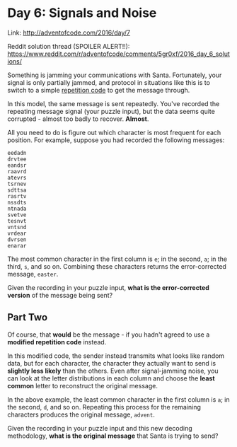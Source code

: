 # Day 6: Signals and Noise
Link: http://adventofcode.com/2016/day/7

Reddit solution thread (SPOILER ALERT!!):
https://www.reddit.com/r/adventofcode/comments/5gr0xf/2016_day_6_solutions/

Something is jamming your communications with Santa. Fortunately, your signal
is only partially jammed, and protocol in situations like this is to switch to
a simple [repetition code](https://en.wikipedia.org/wiki/Repetition_code) to
get the message through.

In this model, the same message is sent repeatedly. You've recorded the
repeating message signal (your puzzle input), but the data seems quite
corrupted - almost too badly to recover. **Almost**.

All you need to do is figure out which character is most frequent for each
position. For example, suppose you had recorded the following messages:

```
eedadn
drvtee
eandsr
raavrd
atevrs
tsrnev
sdttsa
rasrtv
nssdts
ntnada
svetve
tesnvt
vntsnd
vrdear
dvrsen
enarar
```

The most common character in the first column is `e`; in the second, `a`; in
the third, `s`, and so on. Combining these characters returns the
error-corrected message, `easter`.

Given the recording in your puzzle input, **what is the error-corrected
version** of the message being sent?

## Part Two

Of course, that **would** be the message - if you hadn't agreed to use a
**modified repetition code** instead.

In this modified code, the sender instead transmits what looks like random
data, but for each character, the character they actually want to send is
**slightly less likely** than the others. Even after signal-jamming noise, you
can look at the letter distributions in each column and choose the **least
common** letter to reconstruct the original message.

In the above example, the least common character in the first column is `a`; in
the second, `d`, and so on. Repeating this process for the remaining characters
produces the original message, `advent`.

Given the recording in your puzzle input and this new decoding methodology,
**what is the original message** that Santa is trying to send?
